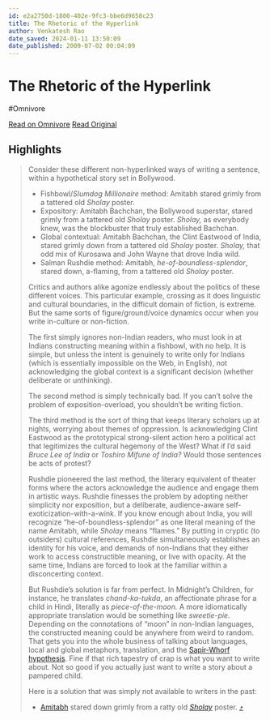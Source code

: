 ```yaml
---
id: e2a2750d-1800-402e-9fc3-bbe6d9658c23
title: The Rhetoric of the Hyperlink
author: Venkatesh Rao
date_saved: 2024-01-11 13:50:09
date_published: 2009-07-02 00:04:09
---
```


# The Rhetoric of the Hyperlink
#Omnivore

[Read on Omnivore](https://omnivore.app/me/the-rhetoric-of-the-hyperlink-18cf9dc3b57)
[Read Original](https://www.ribbonfarm.com/2009/07/01/the-rhetoric-of-the-hyperlink/)

## Highlights

> Consider these different non-hyperlinked ways of writing a sentence, within a hypothetical story set in Bollywood.
> 
> * Fishbowl/_Slumdog Millionaire_ method: Amitabh stared grimly from a tattered old _Sholay_ poster.
> * Expository: Amitabh Bachchan, the Bollywood superstar, stared grimly from a tattered old _Sholay_ poster. _Sholay,_ as everybody knew, was the blockbuster that truly established Bachchan.
> * Global contextual: Amitabh Bachchan, the Clint Eastwood of India, stared grimly down from a tattered old _Sholay_ poster. _Sholay,_ that odd mix of Kurosawa and John Wayne that drove India wild.
> * Salman Rushdie method: Amitabh, _he-of-boundless-splendor_, stared down, a-flaming, from a tattered old _Sholay_ poster.
> 
> Critics and authors alike agonize endlessly about the politics of these different voices. This particular example, crossing as it does linguistic and cultural boundaries, in the difficult domain of fiction, is extreme. But the same sorts of figure/ground/voice dynamics occur when you write in-culture or non-fiction.
> 
> The first simply ignores non-Indian readers, who must look in at Indians constructing meaning within a fishbowl, with no help. It is simple, but unless the intent is genuinely to write only for Indians (which is essentially impossible on the Web, in English), not acknowledging the global context is a significant decision (whether deliberate or unthinking).
> 
> The second method is simply technically bad. If you can’t solve the problem of exposition-overload, you shouldn’t be writing fiction.
> 
> The third method is the sort of thing that keeps literary scholars up at nights, worrying about themes of oppression. Is acknowledging Clint Eastwood as the prototypical strong-silent action hero a political act that legitimizes the cultural hegemony of the West? What if I’d said _Bruce Lee of India_ or _Toshiro Mifune of India?_ Would those sentences be acts of protest?
> 
> Rushdie pioneered the last method, the literary equivalent of theater forms where the actors acknowledge the audience and engage them in artistic ways. Rushdie finesses the problem by adopting neither simplicity nor exposition, but a deliberate, audience-aware self-exoticization-with-a-wink. If you know enough about India, you will recognize “he-of-boundless-splendor” as one literal meaning of the name Amitabh, while _Sholay_ means “flames.” By putting in cryptic (to outsiders) cultural references, Rushdie simultaneously establishes an identity for his voice, and demands of non-Indians that they either work to access constructible meaning, or live with opacity. At the same time, Indians are forced to look at the familiar within a disconcerting context.
> 
> But Rushdie’s solution is far from perfect. In Midnight’s Children, for instance, he translates _chand-ka-tukda_, an affectionate phrase for a child in Hindi, literally as _piece-of-the-moon._ A more idiomatically appropriate translation would be something like _sweetie-pie._ Depending on the connotations of “moon” in non-Indian languages, the constructed meaning could be anywhere from weird to random. That gets you into the whole business of talking about languages, local and global metaphors, translation, and the [Sapir-Whorf hypothesis](https://www.ribbonfarm.com/2007/12/16/sapir-whorf-lakoff-metaphor-and-thought/). Fine if that rich tapestry of crap is what you want to write about. Not so good if you actually just want to write a story about a pampered child.
> 
> Here is a solution that was simply not available to writers in the past:
> 
> * [Amitabh](http://en.wikipedia.org/wiki/Amitabh%5FBachchan) stared down grimly from a ratty old [_Sholay_](http://en.wikipedia.org/wiki/Sholay) poster. [⤴️](https://omnivore.app/me/the-rhetoric-of-the-hyperlink-18cf9dc3b57#37adc1b2-ea5e-48b8-ad7e-e279bbebbdd3) 

